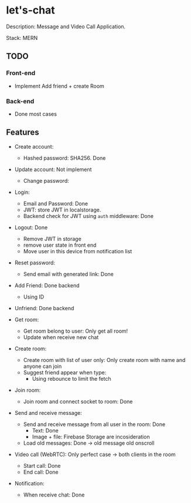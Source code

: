 # let's-chat

Description: Message and Video Call Application.

Stack: MERN

## TODO

### Front-end

- Implement Add friend + create Room

### Back-end

- Done most cases

## Features

- Create account:

  - Hashed password: SHA256. Done

- Update account: Not implement

  - Change password:

- Login:

  - Email and Password: Done
  - JWT: store JWT in localstorage.
  - Backend check for JWT using `auth` middleware: Done

- Logout: Done

  - Remove JWT in storage
  - remove user state in front end
  - Move user in this device from notification list

- Reset password:

  - Send email with generated link: Done

- Add Friend: Done backend

  - Using ID

- Unfriend: Done backend

- Get room:

  - Get room belong to user: Only get all room!
  - Update when receive new chat

- Create room:

  - Create room with list of user only: Only create room with name and anyone can join
  - Suggest friend appear when type:
    - Using rebounce to limit the fetch

- Join room:

  - Join room and connect socket to room: Done

- Send and receive message:

  - Send and receive message from all user in the room: Done
    - Text: Done
    - Image + file: Firebase Storage are incosideration
  - Load old messages: Done -> old message old onscroll

- Video call (WebRTC): Only perfect case -> both clients in the room

  - Start call: Done
  - End call: Done

- Notification:

  - When receive chat: Done
